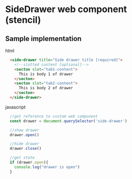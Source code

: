 # SideDrawer web component (stencil)

## Sample implementation

html
```html
  <side-drawer title="Side drawer title [required]">
    <!--slotted content [optional]-->
    <secton slot="tab1-content">
      This is body 1 of drawer
    </secton>
    <secton slot="tab2-content">
      This is body 2 of drawer
    </secton>
  </side-drawer>
```
javascript
```javascript
  //get reference to custom web component
  const drawer = document.querySelector('side-drawer')

  //show drawer
  drawer.open()

  //hide drawer
  drawer.close()

  //get state 
  if (drawer.open){
    console.log("drawer is open")
  }

```
